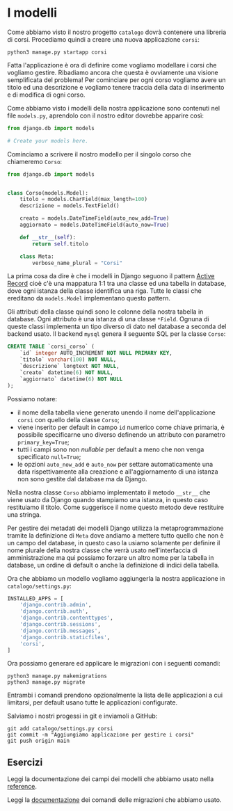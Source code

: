 # I modelli

Come abbiamo visto il nostro progetto `catalogo` dovrà contenere una libreria di corsi. Procediamo
quindi a creare una nuova applicazione `corsi`:


```shell
python3 manage.py startapp corsi
```

Fatta l'applicazione è ora di definire come vogliamo modellare i corsi che vogliamo gestire. Ribadiamo
ancora che questa è ovviamente una visione semplificata del problema!
Per cominciare per ogni corso vogliamo avere un titolo ed una descrizione e vogliamo tenere traccia
della data di inserimento e di modifica di ogni corso.

Come abbiamo visto i modelli della nostra applicazione sono contenuti nel file `models.py`, aprendolo
con il nostro editor dovrebbe apparire così:

```python
from django.db import models

# Create your models here.
```

Cominciamo a scrivere il nostro modello per il singolo corso che chiameremo `Corso`:

```python
from django.db import models


class Corso(models.Model):
    titolo = models.CharField(max_length=100)
    descrizione = models.TextField()

    creato = models.DateTimeField(auto_now_add=True)
    aggiornato = models.DateTimeField(auto_now=True)

    def __str__(self):
        return self.titolo

    class Meta:
        verbose_name_plural = "Corsi"
```

La prima cosa da dire è che i modelli in Django seguono il pattern [Active Record](https://en.wikipedia.org/wiki/Active_record_pattern) cioè c'è una mappatura 1:1 tra una classe ed una tabella in database,
dove ogni istanza della classe identifica una riga.
Tutte le classi che ereditano da `models.Model` implementano questo pattern.

Gli attributi della classe quindi sono le colonne della nostra tabella in database. Ogni attributo è una
istanza di una classe `*Field`. Ognuna di queste classi implementa un tipo diverso di dato nel database
a seconda del backend usato.
Il backend `mysql` genera il seguente SQL per la classe `Corso`:

```sql
CREATE TABLE `corsi_corso` (
    `id` integer AUTO_INCREMENT NOT NULL PRIMARY KEY,
    `titolo` varchar(100) NOT NULL,
    `descrizione` longtext NOT NULL,
    `creato` datetime(6) NOT NULL,
    `aggiornato` datetime(6) NOT NULL
);
```

Possiamo notare:

- il nome della tabella viene generato unendo il nome dell'applicazione `corsi` con quello della classe
  `Corso`;
- viene inserito per default in campo `id` numerico come chiave primaria, è possibile specificarne uno
  diverso definendo un attributo con parametro `primary_key=True`;
- tutti i campi sono non *nullable* per default a meno che non venga specificato `null=True`;
- le opzioni `auto_now_add` e `auto_now` per settare automaticamente una data rispettivamente alla
  creazione e all'aggiornamento di una istanza non sono gestite dal database ma da Django.

Nella nostra classe `Corso` abbiamo implementato il metodo `__str__` che viene usato da Django quando
stampiamo una istanza, in questo caso restituiamo il titolo. Come suggerisce il nome questo metodo deve
restituire una stringa.

Per gestire dei metadati dei modelli Django utilizza la metaprogrammazione tramite la definizione di
`Meta` dove andiamo a mettere tutto quello che non è un campo del database, in questo caso la usiamo
solamente per definire il nome plurale della nostra classe che verrà usato nell'interfaccia di
amministrazione ma qui possiamo forzare un altro nome per la tabella in database, un ordine di default
o anche la definizione di indici della tabella.

Ora che abbiamo un modello vogliamo aggiungerla la nostra applicazione in `catalogo/settings.py`:

```python
INSTALLED_APPS = [
    'django.contrib.admin',
    'django.contrib.auth',
    'django.contrib.contenttypes',
    'django.contrib.sessions',
    'django.contrib.messages',
    'django.contrib.staticfiles',
    'corsi',
]
```

Ora possiamo generare ed applicare le migrazioni con i seguenti comandi:

```shell
python3 manage.py makemigrations
python3 manage.py migrate
```

Entrambi i comandi prendono opzionalmente la lista delle applicazioni a cui limitarsi, per default
usano tutte le applicazioni configurate.

Salviamo i nostri progessi in git e inviamoli a GitHub:

```shell
git add catalogo/settings.py corsi
git commit -m "Aggiungiamo applicazione per gestire i corsi"
git push origin main
```

## Esercizi

Leggi la documentazione dei campi dei modelli che abbiamo usato nella [reference](https://docs.djangoproject.com/en/3.1/ref/models/fields/).

Leggi la [documentazione](https://docs.djangoproject.com/en/3.1/topics/migrations/) dei comandi delle
migrazioni che abbiamo usato.
